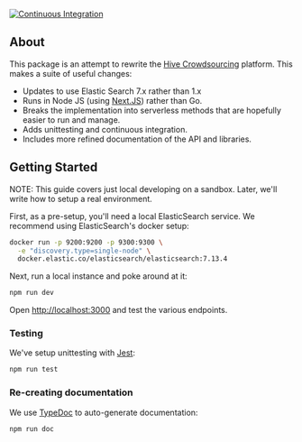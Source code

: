 [![Continuous Integration](https://github.com/fozziethebeat/next-hive/actions/workflows/integration.yaml/badge.svg)](https://github.com/fozziethebeat/next-hive/actions)

## About

This package is an attempt to rewrite the [Hive Crowdsourcing](https://github.com/nytlabs/hive) platform.  This makes a suite of useful changes:

  - Updates to use Elastic Search 7.x rather than 1.x
  - Runs in Node JS (using [Next.JS](https://nextjs.org/)) rather than Go.
  - Breaks the implementation into serverless methods that are hopefully easier to run and manage.
  - Adds unittesting and continuous integration.
  - Includes more refined documentation of the API and libraries.

## Getting Started

NOTE: This guide covers just local developing on a sandbox.  Later, we'll write
how to setup a real environment.

First, as a pre-setup, you'll need a local ElasticSearch service.  We recommend
using ElasticSearch's docker setup:

```bash
docker run -p 9200:9200 -p 9300:9300 \
  -e "discovery.type=single-node" \
  docker.elastic.co/elasticsearch/elasticsearch:7.13.4
```

Next, run a local instance and poke around at it:

```bash
npm run dev
```

Open [http://localhost:3000](http://localhost:3000) and test the various endpoints.

### Testing

We've setup unittesting with [Jest](https://jestjs.io/):

```bash
npm run test
```

### Re-creating documentation

We use [TypeDoc](https://typedoc.org/) to auto-generate documentation:

```bash
npm run doc
```
